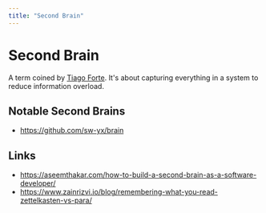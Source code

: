 ```yaml
---
title: "Second Brain"
---
```


# Second Brain
A term coined by [Tiago Forte](https://fortelabs.co). It's about capturing everything in a system to reduce information overload.

## Notable Second Brains
- https://github.com/sw-yx/brain

## Links
- https://aseemthakar.com/how-to-build-a-second-brain-as-a-software-developer/
- https://www.zainrizvi.io/blog/remembering-what-you-read-zettelkasten-vs-para/